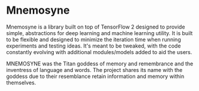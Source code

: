 # Mnemosyne
Mnemosyne is a library built on top of TensorFlow 2 designed to provide simple, abstractions for deep learning and machine learning utility. It is built to be flexible and designed to minimize the iteration time when running experiments
and testing ideas. It's meant to be tweaked, with the code constantly evolving with additional modules/models added to aid the users. 

MNEMOSYNE was the Titan goddess of memory and remembrance and the inventress of language and words. The project shares its name with the goddess due to their resemblance retain information and memory within themselves.
